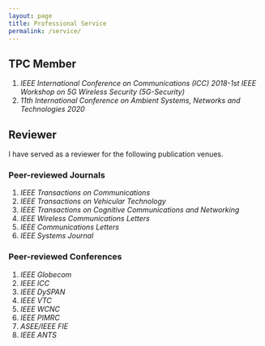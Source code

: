 ```yaml
---
layout: page
title: Professional Service
permalink: /service/
---
```

## TPC Member  
1. *IEEE International Conference on Communications (ICC) 2018-1st IEEE Workshop on 5G Wireless Security (5G-Security)*
2. *11th International Conference on Ambient Systems, Networks and Technologies 2020*

## Reviewer
I have served as a reviewer for the following publication venues. 
### Peer-reviewed Journals
1. *IEEE Transactions on Communications*
2. *IEEE Transactions on Vehicular Technology*
3. *IEEE Transactions on Cognitive Communications and Networking*
4. *IEEE Wireless Communications Letters*
5. *IEEE Communications Letters*
6. *IEEE Systems Journal*

### Peer-reviewed Conferences
1. *IEEE Globecom*
2. *IEEE ICC*
3. *IEEE DySPAN*
4. *IEEE VTC*
5. *IEEE WCNC*
6. *IEEE PIMRC*  
7. *ASEE/IEEE FIE*
8. *IEEE ANTS*

